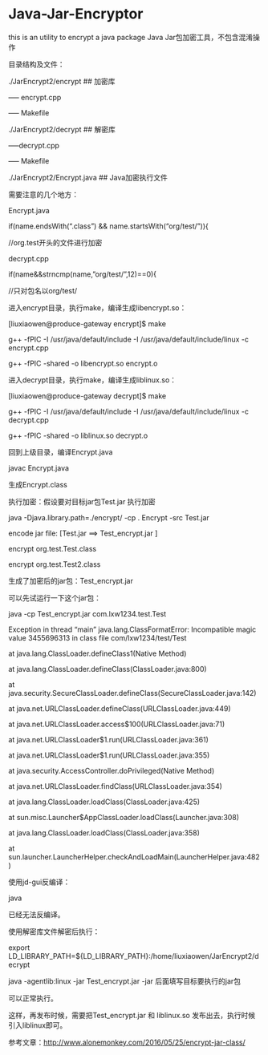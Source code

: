 # Java-Jar-Encryptor
this is an utility to encrypt a java package
Java Jar包加密工具，不包含混淆操作

目录结构及文件：

./JarEncrypt2/encrypt   ## 加密库

—– encrypt.cpp

—– Makefile

./JarEncrypt2/decrypt    ## 解密库

—–decrypt.cpp

—– Makefile

./JarEncrypt2/Encrypt.java   ## Java加密执行文件

需要注意的几个地方：

Encrypt.java

if(name.endsWith(“.class”) && name.startsWith(“org/test/”)){

//org.test开头的文件进行加密

decrypt.cpp

if(name&&strncmp(name,”org/test/”,12)==0){ 

//只对包名以org/test/

进入encrypt目录，执行make，编译生成libencrypt.so：

[liuxiaowen@produce-gateway encrypt]$ make

g++ -fPIC  -I /usr/java/default/include -I /usr/java/default/include/linux -c encrypt.cpp

g++ -fPIC  -shared  -o libencrypt.so encrypt.o

 

进入decrypt目录，执行make，编译生成liblinux.so：

[liuxiaowen@produce-gateway decrypt]$ make

g++ -fPIC  -I /usr/java/default/include -I /usr/java/default/include/linux -c decrypt.cpp

g++ -fPIC  -shared  -o liblinux.so decrypt.o

 

回到上级目录，编译Encrypt.java

javac Encrypt.java

生成Encrypt.class

 

执行加密：假设要对目标jar包Test.jar 执行加密

 java -Djava.library.path=./encrypt/ -cp . Encrypt -src Test.jar

encode jar file: [Test.jar ==> Test_encrypt.jar ]

encrypt org.test.Test.class

encrypt org.test.Test2.class

生成了加密后的jar包：Test_encrypt.jar

可以先试运行一下这个jar包：

java -cp Test_encrypt.jar com.lxw1234.test.Test

Exception in thread “main” java.lang.ClassFormatError: Incompatible magic value 3455696313 in class file com/lxw1234/test/Test

at java.lang.ClassLoader.defineClass1(Native Method)

at java.lang.ClassLoader.defineClass(ClassLoader.java:800)

at java.security.SecureClassLoader.defineClass(SecureClassLoader.java:142)

at java.net.URLClassLoader.defineClass(URLClassLoader.java:449)

at java.net.URLClassLoader.access$100(URLClassLoader.java:71)

at java.net.URLClassLoader$1.run(URLClassLoader.java:361)

at java.net.URLClassLoader$1.run(URLClassLoader.java:355)

at java.security.AccessController.doPrivileged(Native Method)

at java.net.URLClassLoader.findClass(URLClassLoader.java:354)

at java.lang.ClassLoader.loadClass(ClassLoader.java:425)

at sun.misc.Launcher$AppClassLoader.loadClass(Launcher.java:308)

at java.lang.ClassLoader.loadClass(ClassLoader.java:358)

at sun.launcher.LauncherHelper.checkAndLoadMain(LauncherHelper.java:482)

使用jd-gui反编译：

java

已经无法反编译。

 

使用解密库文件解密后执行：

export LD_LIBRARY_PATH=${LD_LIBRARY_PATH}:/home/liuxiaowen/JarEncrypt2/decrypt

java -agentlib:linux -jar Test_encrypt.jar 
-jar 后面填写目标要执行的jar包

可以正常执行。

这样，再发布时候，需要把Test_encrypt.jar 和 liblinux.so 发布出去，执行时候引入liblinux即可。

参考文章：http://www.alonemonkey.com/2016/05/25/encrypt-jar-class/
